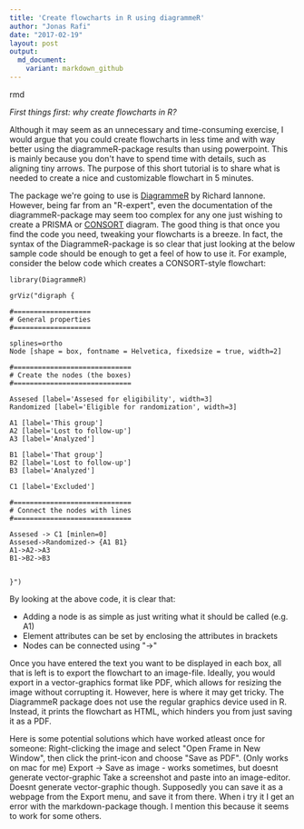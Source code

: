 ```yaml
---
title: 'Create flowcharts in R using diagrammeR'
author: "Jonas Rafi"
date: "2017-02-19"
layout: post
output: 
  md_document:
    variant: markdown_github
---
```


rmd

*First things first: why create flowcharts in R?*

Although it may seem as an unnecessary and time-consuming exercise, I would argue that you could create
flowcharts in less time and with way better using the diagrammeR-package results than using powerpoint.
This is mainly because you don't have to spend time with details, such as aligning tiny arrows. The purpose of this short tutorial is to share what is needed to create a nice and customizable flowchart in 5 minutes.


The package we're going to use is [DiagrammeR](http://rich-iannone.github.io/DiagrammeR/) by Richard Iannone. However, being far from an "R-expert", even the documentation of the diagrammeR-package may seem too complex for any one just wishing to create a PRISMA or [CONSORT](http://www.consort-statement.org/consort-statement/flow-diagram) diagram. The good thing is that once you find the code you need, tweaking your flowcharts is a breeze. In fact, the syntax of the DiagrammeR-package is so clear that just looking at the below sample code should be enough to get a feel of how to use it. For example, consider the below code which creates a CONSORT-style flowchart:


```{r diagrammeR}
library(DiagrammeR)

grViz("digraph {
 
#===================     
# General properties
#===================

splines=ortho 
Node [shape = box, fontname = Helvetica, fixedsize = true, width=2]

#=============================
# Create the nodes (the boxes)
#=============================

Assesed [label='Assesed for eligibility', width=3]
Randomized [label='Eligible for randomization', width=3]

A1 [label='This group']
A2 [label='Lost to follow-up']
A3 [label='Analyzed']

B1 [label='That group']
B2 [label='Lost to follow-up']
B3 [label='Analyzed']

C1 [label='Excluded']

#=============================
# Connect the nodes with lines
#=============================

Assesed -> C1 [minlen=0]
Assesed->Randomized-> {A1 B1} 
A1->A2->A3
B1->B2->B3 


}")
```

By looking at the above code, it is clear that:
* Adding a node is as simple as just writing what it should be called (e.g. A1)
* Element attributes can be set by enclosing the attributes in brackets
* Nodes can be connected using "->"

Once you have entered the text you want to be displayed in each box, all that is left is to
export the flowchart to an image-file. Ideally, you would export in a vector-graphics format like PDF,
which allows for resizing the image without corrupting it. However, here is where it may get tricky.
The DiagrammeR package does not use the regular graphics device used in R. Instead, it prints the flowchart
as HTML, which hinders you from just saving it as a PDF.

Here is some potential solutions which have worked atleast once for someone:
Right-clicking the image and select "Open Frame in New Window", then click the print-icon and choose "Save as PDF". (Only works on mac for me)
Export -> Save as image - works sometimes, but doesnt generate vector-graphic
Take a screenshot and paste into an image-editor. Doesnt generate vector-graphic though.
Supposedly you can save it as a webpage from the Export menu, and save it from there. When i try it I get an error with the markdown-package though. I mention this because it seems to work for some others.



